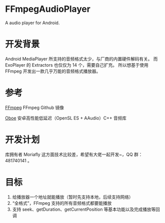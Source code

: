 # FFmpegAudioPlayer
A audio player for Android.

# 开发背景
Android MediaPlayer 所支持的音频格式太少，与厂商的内置硬件解码有关。
而 ExoPlayer 的 Extractors 也仅仅为 14 个，需要自己扩充。
所以想基于使用 FFmpeg 开发出一款几乎万能的音频格式播放器。

# 参考
[FFmpeg](https://github.com/FFmpeg/FFmpeg) FFmpeg Github 镜像

[Oboe](https://github.com/google/oboe) 安卓高性能低延迟（OpenSL ES + AAudio）C++ 音频库

# 开发计划
库拥有者 Moriafly 这方面技术比较差，希望有大佬一起开发~，QQ 群：481740141 。

# 目标
1. 给播放器一个地址就能播放（暂时先支持本地，后续支持网络）
2. “全格式”，FFmpeg 支持的所有音频格式都要能播放
3. 支持 seek、getDuration、getCurrentPosition 等基本功能以及完成播放等回调